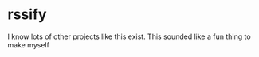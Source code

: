 # rssify

I know lots of other projects like this exist. This sounded like a fun thing to make myself
